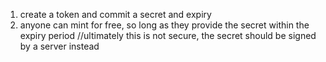 1. create a token and commit a secret and expiry
2. anyone can mint for free, so long as they provide the secret within the expiry period //ultimately this is not secure, the secret should be signed by a server instead